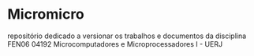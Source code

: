 # Micromicro
repositório dedicado a versionar os trabalhos e documentos da disciplina FEN06 04192 Microcomputadores e Microprocessadores I - UERJ
